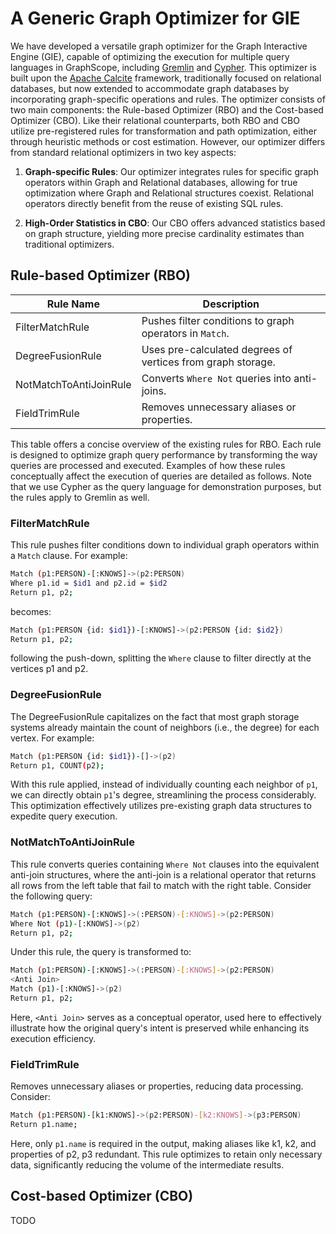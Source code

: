 # A Generic Graph Optimizer for GIE

We have developed a versatile graph optimizer for the Graph Interactive Engine (GIE), capable of optimizing the execution for multiple query languages in GraphScope, including [Gremlin](./tinkerpop_eco) and [Cypher](./neo4j_eco). This optimizer is built upon the [Apache Calcite](https://calcite.apache.org/) framework, traditionally focused on relational databases, but now extended to accommodate graph databases by incorporating graph-specific operations and rules. The optimizer consists of two main components: the Rule-based Optimizer (RBO) and the Cost-based Optimizer (CBO). Like their relational counterparts, both RBO and CBO utilize pre-registered rules for transformation and path optimization, either through heuristic methods or cost estimation. However, our optimizer differs from standard relational optimizers in two key aspects:

1. **Graph-specific Rules**: Our optimizer integrates rules for specific graph operators within Graph and Relational databases, allowing for true optimization where Graph and Relational structures coexist. Relational operators directly benefit from the reuse of existing SQL rules.

2. **High-Order Statistics in CBO**: Our CBO offers advanced statistics based on graph structure, yielding more precise cardinality estimates than traditional optimizers.


## Rule-based Optimizer (RBO)

| Rule Name              | Description                                                  |
|------------------------|--------------------------------------------------------------|
| FilterMatchRule        | Pushes filter conditions to graph operators in `Match`.      |
| DegreeFusionRule       | Uses pre-calculated degrees of vertices from graph storage.  |
| NotMatchToAntiJoinRule | Converts `Where Not` queries into anti-joins.                |
| FieldTrimRule          | Removes unnecessary aliases or properties.                   |

This table offers a concise overview of the existing rules for RBO. Each rule is designed to optimize graph query performance by transforming the way queries are processed and executed. Examples of how these rules conceptually affect the execution of queries are detailed as follows. Note that we use Cypher as the query language for demonstration purposes, but the rules apply to Gremlin as well.

### FilterMatchRule
This rule pushes filter conditions down to individual graph operators within a `Match` clause. For example:
```bash
Match (p1:PERSON)-[:KNOWS]->(p2:PERSON)
Where p1.id = $id1 and p2.id = $id2
Return p1, p2;
```
becomes:
```bash
Match (p1:PERSON {id: $id1})-[:KNOWS]->(p2:PERSON {id: $id2})
Return p1, p2;
```
following the push-down, splitting the `Where` clause to filter directly at the vertices p1 and p2.

### DegreeFusionRule
The DegreeFusionRule capitalizes on the fact that most graph storage systems already maintain the count of neighbors (i.e., the degree) for each vertex. For example:
```bash
Match (p1:PERSON {id: $id1})-[]->(p2)
Return p1, COUNT(p2);
```
With this rule applied, instead of individually counting each neighbor of `p1`, we can directly obtain `p1`'s degree, streamlining the process considerably. This optimization effectively utilizes pre-existing graph data structures to expedite query execution.

### NotMatchToAntiJoinRule
This rule converts queries containing `Where Not` clauses into the equivalent anti-join structures, where the anti-join
is a relational operator that returns all rows from the left table that fail to match with the right table.
Consider the following query:
```bash
Match (p1:PERSON)-[:KNOWS]->(:PERSON)-[:KNOWS]->(p2:PERSON)
Where Not (p1)-[:KNOWS]->(p2)
Return p1, p2;
```
Under this rule, the query is transformed to:
```bash
Match (p1:PERSON)-[:KNOWS]->(:PERSON)-[:KNOWS]->(p2:PERSON)
<Anti Join>
Match (p1)-[:KNOWS]->(p2)
Return p1, p2;
```
Here, `<Anti Join>` serves as a conceptual operator, used here to effectively illustrate how the original query's intent is preserved while enhancing its execution efficiency.

### FieldTrimRule
Removes unnecessary aliases or properties, reducing data processing. Consider:
```bash
Match (p1:PERSON)-[k1:KNOWS]->(p2:PERSON)-[k2:KNOWS]->(p3:PERSON)
Return p1.name;
```
Here, only `p1.name` is required in the output, making aliases like k1, k2, and properties of p2, p3 redundant.
This rule optimizes to retain only necessary data, significantly reducing the volume of the intermediate results.

## Cost-based Optimizer (CBO)
TODO
